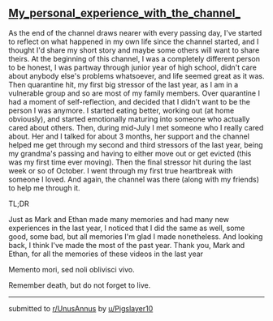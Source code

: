 ## [My_personal_experience_with_the_channel_](https://www.reddit.com/r/UnusAnnus/comments/jrtlcf/my_personal_experience_with_the_channel/)
As the end of the channel draws nearer with every passing day, I've started to reflect on what happened in my own life since the channel started, and I thought I'd share my short story and maybe some others will want to share theirs. At the beginning of this channel, I was a completely different person to be honest, I was partway through junior year of high school, didn't care about anybody else's problems whatsoever, and life seemed great as it was. Then quarantine hit, my first big stressor of the last year, as I am in a vulnerable group and so are most of my family members. Over quarantine I had a moment of self-reflection, and decided that I didn't want to be the person I was anymore. I started eating better, working out (at home obviously), and started emotionally maturing into someone who actually cared about others. Then, during mid-July I met someone who I really cared about. Her and I talked for about 3 months, her support and the channel helped me get through my second and third stressors of the last year, being my grandma's passing and having to either move out or get evicted (this was my first time ever moving). Then the final stressor hit during the last week or so of October. I went through my first true heartbreak with someone I loved. And again, the channel was there (along with my friends) to help me through it.

TL;DR

 Just as Mark and Ethan made many memories and had many new experiences in the last year, I noticed that I did the same as well, some good, some bad, but all memories I'm glad I made nonetheless. And looking back, I think I've made the most of the past year. Thank you, Mark and Ethan, for all the memories of these videos in the last year

Memento mori, sed noli oblivisci vivo.

Remember death, but do not forget to live.

---

submitted to [r/UnusAnnus](https://www.reddit.com/r/UnusAnnus) by [u/Pigslayer10](https://www.reddit.com/user/Pigslayer10)
